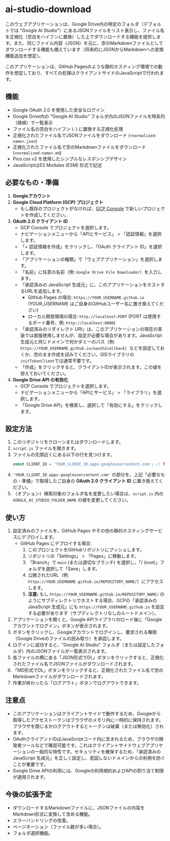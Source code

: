 # ai-studio-download

このウェブアプリケーションは、Google Drive内の特定のフォルダ（デフォルトでは "Google AI Studio"）にあるJSONファイルをリスト表示し、ファイル名を正規化（空白をハイフンに置換）した上でダウンロードする機能を提供します。また、同じファイル内容（JSON）を元に、空のMarkdownファイルとしてダウンロードする機能も備えています（将来的にJSONからMarkdownへの変換機能追加を想定）。

このアプリケーションは、GitHub Pagesのような静的ホスティング環境での動作を想定しており、すべての処理はクライアントサイドのJavaScriptで行われます。

## 機能

-   Google OAuth 2.0 を使用した安全なログイン
-   Google Drive内の "Google AI Studio" フォルダ内のJSONファイルを時系列（降順）で一覧表示
-   ファイル名の空白をハイフン (`-`) に置換する正規化処理
-   正規化されたファイル名でJSONファイルをダウンロード (`<normalized-name>.json`)
-   正規化されたファイル名で空のMarkdownファイルをダウンロード (`<normalized-name>.md`)
-   Pico.css v2 を使用したシンプルなレスポンシブデザイン
-   JavaScriptはES Modules (ESM) 形式で記述

## 必要なもの・準備

1.  **Googleアカウント**
2.  **Google Cloud Platform (GCP) プロジェクト**
    -   もし既存のプロジェクトがなければ、[GCP Console](https://console.cloud.google.com/) で新しいプロジェクトを作成してください。
3.  **OAuth 2.0 クライアント ID**
    -   GCP Console でプロジェクトを選択します。
    -   ナビゲーションメニューから「APIとサービス」 > 「認証情報」を選択します。
    -   「+ 認証情報を作成」をクリックし、「OAuth クライアント ID」を選択します。
    -   「アプリケーションの種類」で「ウェブアプリケーション」を選択します。
    -   「名前」に任意の名前（例: `Google Drive File Downloader`）を入力します。
    -   「承認済みの JavaScript 生成元」に、このアプリケーションをホストするURLを追加します。
        -   GitHub Pages の場合: `https://YOUR_USERNAME.github.io` (YOUR_USERNAME はご自身のGitHubユーザー名に置き換えてください)
        -   ローカル開発環境の場合: `http://localhost:PORT` (PORT は使用するポート番号、例: `http://localhost:8000`)
    -   「承認済みのリダイレクト URI」は、このアプリケーションの現在の実装では直接使用しませんが、設定が必要な場合があります。JavaScript生成元と同じドメインで何かダミーのパス（例: `https://YOUR_USERNAME.github.io/oauth2callback`）などを設定しておくか、空のまま作成を試みてください。GISライブラリの`initTokenClient`では通常不要です。
    -   「作成」をクリックすると、クライアントIDが表示されます。この値を控えておいてください。
4.  **Google Drive API の有効化**
    -   GCP Console でプロジェクトを選択します。
    -   ナビゲーションメニューから「APIとサービス」 > 「ライブラリ」を選択します。
    -   「Google Drive API」を検索し、選択して「有効にする」をクリックします。

## 設定方法

1.  このリポジトリをクローンまたはダウンロードします。
2.  `script.js` ファイルを開きます。
3.  ファイルの先頭近くにある以下の行を見つけます。
    ```javascript
    const CLIENT_ID = 'YOUR_CLIENT_ID.apps.googleusercontent.com'; // TODO: 取得したクライアントIDに置き換えてください
    ```
4.  `'YOUR_CLIENT_ID.apps.googleusercontent.com'` の部分を、上記「必要なもの・準備」で取得したご自身の **OAuth 2.0 クライアント ID** に置き換えてください。
5.  （オプション）検索対象のフォルダ名を変更したい場合は、`script.js` 内の `GOOGLE_AI_STUDIO_FOLDER_NAME` の値を変更してください。

## 使い方

1.  設定済みのファイルを、GitHub Pages やその他の静的ホスティングサービスにデプロイします。
    -   GitHub Pages にデプロイする場合:
        1.  このプロジェクトをGitHubリポジトリにプッシュします。
        2.  リポジトリの「Settings」 > 「Pages」に移動します。
        3.  「Branch」で `main` (または適切なブランチ) を選択し、「/ (root)」フォルダを選択して「Save」します。
        4.  公開されたURL（例: `https://YOUR_USERNAME.github.io/REPOSITORY_NAME/`）にアクセスします。
        5.  **注意:** もし `https://YOUR_USERNAME.github.io/REPOSITORY_NAME/` のようにサブディレクトリでホストする場合、GCPの「承認済みの JavaScript 生成元」にも `https://YOUR_USERNAME.github.io` を設定する必要があります（サブディレクトリなしのルートドメイン）。
2.  アプリケーションを開くと、Google APIライブラリのロード後に「Googleアカウントでログイン」ボタンが表示されます。
3.  ボタンをクリックし、Googleアカウントでログインし、要求される権限（Google Driveのファイルの読み取り）を承認します。
4.  ログインに成功すると、"Google AI Studio" フォルダ（または設定したフォルダ）内のJSONファイルが一覧表示されます。
5.  各ファイルの横にある「JSON形式でDL」ボタンをクリックすると、正規化されたファイル名でJSONファイルがダウンロードされます。
6.  「MD形式でDL」ボタンをクリックすると、正規化されたファイル名で空のMarkdownファイルがダウンロードされます。
7.  作業が終わったら「ログアウト」ボタンでログアウトできます。

## 注意点

-   このアプリケーションはクライアントサイドで動作するため、Googleから取得したアクセストークンはブラウザのメモリ内に一時的に保持されます。ブラウザを閉じるかログアウトするとトークンは破棄（または無効化）されます。
-   OAuthクライアントIDはJavaScriptコード内に含まれるため、ブラウザの開発者ツールなどで確認可能です。これはクライアントサイドウェブアプリケーションの一般的な特性です。セキュリティを確保するため、「承認済みの JavaScript 生成元」を正しく設定し、意図しないドメインからの利用を防ぐことが重要です。
-   Google Drive APIの利用には、Googleの利用規約およびAPIの割り当て制限が適用されます。

## 今後の拡張予定

-   ダウンロードするMarkdownファイルに、JSONファイルの内容をMarkdown形式に変換して含める機能。
-   エラーハンドリングの改善。
-   ページネーション（ファイル数が多い場合）。
-   フォルダ選択機能。